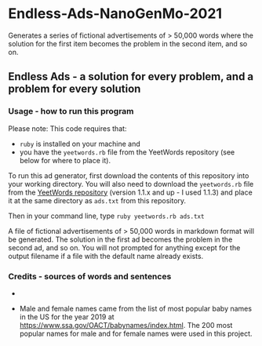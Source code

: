 # Endless-Ads-NanoGenMo-2021
Generates a series of fictional advertisements of > 50,000 words where the solution for the first item becomes the problem in the second item, and so on.

## Endless Ads - a solution for every problem, and a problem for every solution
### Usage - how to run this program
Please note: This code requires that:   
- ```ruby``` is installed on your machine and  
- you have the ```yeetwords.rb``` file from the YeetWords repository (see below for where to place it).  

To run this ad generator, first download the contents of this repository into your working directory. You will also need to download the ```yeetwords.rb``` file from the [YeetWords repository](https://github.com/verachell/YeetWords) (version 1.1.x and up - I used 1.1.3) and place it at the same directory as ```ads.txt``` from this repository.

Then in your command line, type ```ruby yeetwords.rb ads.txt```

A file of fictional advertisements of > 50,000 words in markdown format will be generated. The solution in the first ad becomes the problem in the second ad, and so on. You will not prompted for anything except for the output filename if a file with the default name already exists.

### Credits - sources of words and sentences
-

- Male and female names came from the list of most popular baby names in the US for the year 2019 at https://www.ssa.gov/OACT/babynames/index.html. The 200 most popular names for male and for female names were used in this project.
